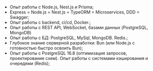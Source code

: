 - Опыт работы с Node.js, Nest.js и Prisma;
- Express = Node.js = Nest.js = TypeORM = Microservices, DDD = Swagger;
- Опыт работы с backend, ci/cd, Docker.;
- Опыт работы с REST API, WebSocket, базами данных (PostgreSQL, MongoDB)
- Опыт работы с БД: PostgreSQL, MySql, MongoDB. Redis.;
- Глубокое знание серверной разработки: Bun (или Node.js с готовностью быстро освоить Bun);
- Опыт работы с PostgreSQL 16.8 (оптимизация запросов, проектирование схем). Опыт работы с системами кэширования и очередями (Redis);
